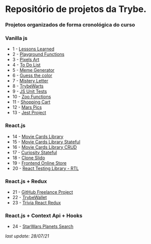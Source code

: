 # Repositório de projetos da Trybe.
### Projetos organizados de forma cronológica do curso
  
### Vanilla js
- 1 - [Lessons Learned](https://github.com/vitilevi/trybe-projects/tree/main/Lessons-Learned)
- 2 - [Playground Functions](https://github.com/vitilevi/trybe-projects/tree/main/Playground-Functions)
- 3 - [Pixels Art](https://github.com/vitilevi/trybe-projects/tree/main/Pixels-Art)
- 4 - [To Do List](https://github.com/vitilevi/trybe-projects/tree/main/Todo-List)
- 5 - [Meme Generator](https://github.com/vitilevi/trybe-projects/tree/main/Meme-Generator)
- 6 - [Guess the color](https://github.com/vitilevi/trybe-projects/tree/main/Color-Guess)
- 7 - [Mistery Letter](https://github.com/vitilevi/trybe-projects/tree/main/Mistery-Letter)
- 8 - [TrybeWarts](https://github.com/vitilevi/trybe-projects/tree/main/TrybeWarts)
- 9 - [JS Unit Tests](https://github.com/vitilevi/trybe-projects/tree/main/Js-Unit-Tests)
- 10 - [Zoo Functions](https://github.com/vitilevi/trybe-projects/tree/main/Zoo-Functions)
- 11 - [Shopping Cart](https://github.com/vitilevi/trybe-projects/tree/main/Shopping-Cart)
- 12 - [Mars Pics](https://github.com/vitilevi/trybe-projects/tree/main/Mars-Pics)
- 13 - [Jest Project](https://github.com/vitilevi/trybe-projects/tree/main/Jest-Project)
### React.js
- 14 - [Movie Cards Library](https://github.com/vitilevi/trybe-projects/tree/main/Movie-Cards-Library)
- 15 - [Movie Cards Library Stateful](https://github.com/vitilevi/trybe-projects/tree/main/Movie-Cards-Library-Stateful)
- 16 - [Movie Cards Library CRUD](https://github.com/vitilevi/trybe-projects/tree/main/Movie-Cards-Library-CRUD)
- 17 - [Curiosity Stateful](https://github.com/vitilevi/trybe-projects/tree/main/Curiosity-Stateful)
- 18 - [Clone Slido](https://github.com/vitilevi/trybe-projects/tree/main/Clone-Slido)
- 19 - [Frontend Online Store](https://github.com/vitilevi/trybe-projects/tree/main/FrontEnd-Online-Store)
- 20 - [React Testing Library - RTL](https://github.com/vitilevi/trybe-projects/tree/main/React-Testing-Library)
### React.js + Redux
- 21 - [GitHub Freelance Project](https://github.com/vitilevi/githubproject)
- 22 - [TrybeWallet](https://github.com/vitilevi/trybe-projects/tree/main/TrybeWallet)
- 23 - [Trivia React Redux](https://github.com/vitilevi/trybe-projects/tree/main/Trivia-React-Redux)
### React.js + Context Api + Hooks
- 24 - [StarWars Planets Search](https://github.com/vitilevi/trybe-projects/tree/main/StarWars-Planets-Search)
  
  
*last update: 28/07/21*
